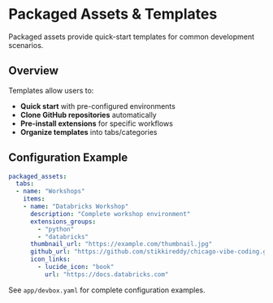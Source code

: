 # Packaged Assets & Templates

Packaged assets provide quick-start templates for common development scenarios.

## Overview

Templates allow users to:

- **Quick start** with pre-configured environments
- **Clone GitHub repositories** automatically
- **Pre-install extensions** for specific workflows
- **Organize templates** into tabs/categories

## Configuration Example

```yaml
packaged_assets:
  tabs:
  - name: "Workshops"
    items:
    - name: "Databricks Workshop"
      description: "Complete workshop environment"
      extensions_groups:
        - "python"
        - "databricks"
      thumbnail_url: "https://example.com/thumbnail.jpg"
      github_url: "https://github.com/stikkireddy/chicago-vibe-coding.git"
      icon_links:
        - lucide_icon: "book"
          url: "https://docs.databricks.com"
```

See `app/devbox.yaml` for complete configuration examples.